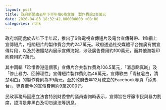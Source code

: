 ```yaml
---
layout: post
title: 政府新聞處去年下半年推6條宣傳　製作費逾2百萬元
date: 2020-04-03 18:32:42.000000000 +08:00
categories: rthk
---
```


政府新聞處於去年下半年起，推出了6條電視宣傳短片及電台宣傳聲帶、1條網上宣傳短片，相關短片的製作費合共約247萬元。政府透過社交媒體平台推廣有關宣傳片段，以及於港鐵站內展示宣傳海報，涉及廣告費用約100萬元，而其他海報印刷費用約7萬元。

其中兩輯「珍惜香港這個家」宣傳片合共製作費為106.5萬元，「消息睇真啲」及「停止暴力、回歸理性」宣傳短片製作費則為49萬元，宣傳歌曲「青紅皂白，清楚明白」的製作費則為39萬元。至於政府去年12月成立的Facebook專頁「添馬台」，專頁至今的宣傳費用約9萬2000元。

民政事務局回應立法會特別財委會的議員查詢時表示，宣傳旨在呼籲市民與暴力割席，認清是非黑白及切勿違法等訊息。
